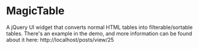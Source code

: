 MagicTable
==========

A jQuery UI widget that converts normal HTML tables into filterable/sortable tables.
There's an example in the demo, and more information can be found about it here:
http://localhost/posts/view/25